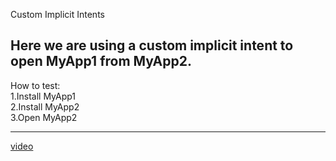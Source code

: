 Custom Implicit Intents

Here we are using a custom implicit intent to open MyApp1 from MyApp2.
----------------------------------------------------------------------
How to test:   
1.Install MyApp1  
2.Install MyApp2    
3.Open MyApp2  

-----------------------------------------------------------------------
[video](https://youtu.be/OmsNZoFwtDw)



